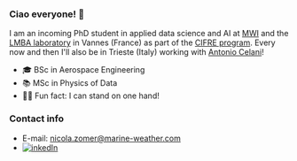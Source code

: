 ### Ciao everyone! 👋

I am an incoming PhD student in applied data science and AI at [MWI](https://marine-weather.com/) and the [LMBA laboratory](http://www.lmba-math.fr/) in Vannes (France) as part of the [CIFRE program](https://www.anrt.asso.fr/fr/le-dispositif-cifre-7844). Every now and then I'll also be in Trieste (Italy) working with [Antonio Celani](https://www.ictp.it/member/antonio-celani#biography)! 

- 🎓 BSc in Aerospace Engineering
- 📚 MSc in Physics of Data 
- 🤸‍♂️ Fun fact: I can stand on one hand!

### Contact info
* E-mail: nicola.zomer@marine-weather.com
* [![inkedIn](https://img.shields.io/badge/LinkedIn-0077B5?style=for-the-badge&logo=linkedin&logoColor=white)](https://www.linkedin.com/in/nicolazomer/)
